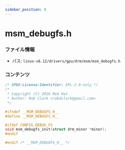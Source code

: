 ```yaml
---
sidebar_position: 8
---
```

# msm_debugfs.h

### ファイル情報

- パス: `linux-v6.12/drivers/gpu/drm/msm/msm_debugfs.h`

### コンテンツ

```h
/* SPDX-License-Identifier: GPL-2.0-only */
/*
 * Copyright (C) 2016 Red Hat
 * Author: Rob Clark <robdclark@gmail.com>
 */

#ifndef __MSM_DEBUGFS_H__
#define __MSM_DEBUGFS_H__

#ifdef CONFIG_DEBUG_FS
void msm_debugfs_init(struct drm_minor *minor);
#endif

#endif /* __MSM_DEBUGFS_H__ */

```
